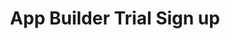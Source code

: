 ---
title: App Builder Trial Sign up
frameSrc: https://53444-appbuildertrialform-stage.adobeio-static.net/index.html
---
